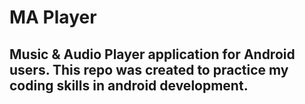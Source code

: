 # MA Player

## Music & Audio Player application for Android users. This repo was created to practice my coding skills in android development. 


